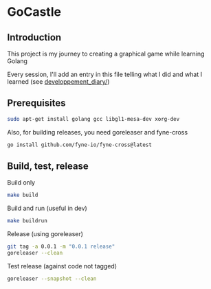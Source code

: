 # GoCastle

## Introduction

This project is my journey to creating a graphical game while learning Golang

Every session, I'll add an entry in this file telling what I did and what I learned (see [developpement_diary/](developpement_diary/))

## Prerequisites 

```bash
sudo apt-get install golang gcc libgl1-mesa-dev xorg-dev
```

Also, for building releases, you need goreleaser and fyne-cross

```bash
go install github.com/fyne-io/fyne-cross@latest
```

## Build, test, release

Build only

```bash
make build
```

Build and run (useful in dev)

```bash
make buildrun
```

Release (using goreleaser)

```bash
git tag -a 0.0.1 -m "0.0.1 release"
goreleaser --clean
```

Test release (against code not tagged)

```bash
goreleaser --snapshot --clean
```
